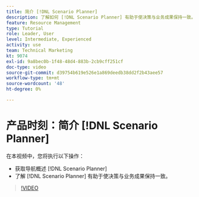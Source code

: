 ```yaml
---
title: 简介 [!DNL Scenario Planner]
description: 了解如何 [!DNL Scenario Planner] 有助于使决策与业务成果保持一致。 了解如何导航 [!DNL Scenario Planner].
feature: Resource Management
type: Tutorial
role: Leader, User
level: Intermediate, Experienced
activity: use
team: Technical Marketing
kt: 9074
exl-id: 9a8bec0b-1f48-48d4-883b-2cb9cff251cf
doc-type: video
source-git-commit: d39754b619e526e1a869deedb38dd2f2b43aee57
workflow-type: tm+mt
source-wordcount: '48'
ht-degree: 0%

---
```


# 产品时刻：简介 [!DNL Scenario Planner]

在本视频中，您将执行以下操作：

* 获取导航概述 [!DNL Scenario Planner]
* 了解 [!DNL Scenario Planner] 有助于使决策与业务成果保持一致。

>[!VIDEO](https://video.tv.adobe.com/v/335316/?quality=12)

